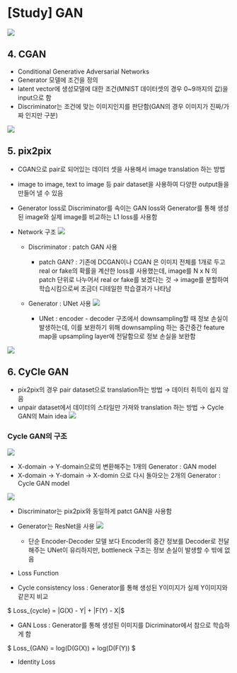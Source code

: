 # [Study] GAN

![](https://user-images.githubusercontent.com/37301677/94356821-94392200-00cd-11eb-8f57-5a2c2b18a2a1.png)

## 4. CGAN
- Conditional Generative Adversarial Networks
- Generator 모델에 조건을 정의
- latent vector에 생성모델에 대한 조건(MNIST 데이터셋의 경우 0~9까지의 값)을 input으로 함
- Discriminator는 조건에 맞는 이미지인지를 판단함(GAN의 경우 이미지가 진짜/가짜 인지만 구분)

![](https://camo.githubusercontent.com/c28a6315c9c2f6bcad02c9e0e99f8ae6ff9403ef/68747470733a2f2f626c6f672e6b616b616f63646e2e6e65742f646e2f434d5950652f627471786a3047344e68342f727a57524653307a7735344c68314d79685a3437414b2f696d672e706e67)

## 5. pix2pix
- CGAN으로 pair로 되어있는 데이터 셋을 사용해서 image translation 하는 방법
- image to image, text to image 등 pair dataset을 사용하여 다양한 output들을 만들어 낼 수 있음
- Generator loss로 Discriminator를 속이는 GAN loss와 Generator를 통해 생성된 image와 실제 image를 비교하는 L1 loss를 사용함

- Network 구조
![](https://taeoh-kim.github.io/img/code2.PNG)
  - Discriminator : patch GAN 사용
    - patch GAN? : 기존에 DCGAN이나 CGAN 은 이미지 전체를 1개로 두고 real or fake의 확률을 계산한 loss를 사용했는데, image를 N x N 의 patch 단위로 나누어서 real or fake를 보겠다는 것 → image를 분할하여 학습시킴으로써 조금더 디테일한 학습결과가 나타남

  - Generator : UNet 사용
![](https://taeoh-kim.github.io/img/code1.PNG)
    - UNet : encoder - decoder 구조에서 downsampling할 때 정보 손실이 발생하는데, 이를 보완하기 위해 downsampling 하는 중간중간 feature map을 upsampling layer에 전달함으로 정보 손실을 보완함
    
 
![](https://taeoh-kim.github.io/img/img4-2.PNG)


## 6. CyCle GAN
- pix2pix의 경우 pair dataset으로 translation하는 방법 → 데이터 취득이 쉽지 않음
- unpair dataset에서 데이터의 스타일만 가져와 translation 하는 방법 → Cycle GAN의 Main idea
![](https://raw.githubusercontent.com/dimitreOliveira/MachineLearning/master/Kaggle/I%E2%80%99m%20Something%20of%20a%20Painter%20Myself/cyclegan_horse-zebra.jpg)

### Cycle GAN의 구조
![](https://hardikbansal.github.io/CycleGANBlog/images/model.jpg)
- X-domain → Y-domain으로의 변환해주는 1개의 Generator : GAN model
- X-domain → Y-domain → X-domin 으로 다시 돌아오는 2개의 Generator : Cycle GAN model

![](https://miro.medium.com/max/2000/1*YOhXT4gecyVgpMQHsrIvsw.png)

- Discriminator는 pix2pix와 동일하게 patct GAN을 사용함
- Generator는 ResNet을 사용
![](https://www.lyrn.ai/wp-content/uploads/2019/01/CycleGAN-arch.png)
  - 단순 Encoder-Decoder 모델 보다 Encoder의 중간 정보를 Decoder로 전달해주는 UNet이 유리하지만, bottleneck 구조는 정보 손실이 발생할 수 밖에 없음

- Loss Function
- Cycle consistency loss : Generator를 통해 생성된 Y이미지가 실제 Y이미지와 같은지 비교

$ Loss_{cycle} = |G(X) - Y| + |F(Y) - X|$

- GAN Loss : Generator를 통해 생성된 이미지를 Dicriminator에서 참으로 학습하게 함

$ Loss_{GAN} = log(D(G(X)) + log(D(F(Y)) $

- Identity Loss
